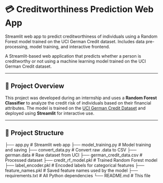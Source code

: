 # 💳 Creditworthiness Prediction Web App
Streamlit web app to predict creditworthiness of individuals using a Random Forest model trained on the UCI German Credit dataset. Includes data pre-processing, model training, and interactive frontend.

A Streamlit-based web application that predicts whether a person is creditworthy or not using a machine learning model trained on the UCI German Credit dataset.

---

## 🚀 Project Overview

This project was developed during an internship and uses a **Random Forest Classifier** to analyze the credit risk of individuals based on their financial attributes. The model is trained on the [UCI German Credit Dataset](https://archive.ics.uci.edu/ml/datasets/statlog+(german+credit+data)) and deployed using **Streamlit** for interactive use.

---

## 📂 Project Structure
├── app.py # Streamlit web app
├── model_training.py # Model training and saving
├── convert_data.py # Convert raw .data to CSV
├── german.data # Raw dataset from UCI
├── german_credit_data.csv # Processed dataset
├── credit_rf_model.pkl # Trained Random Forest model
├── label_encoder.pkl # Encoded labels for categorical features
├── feature_names.pkl # Saved feature names used by the model
├── requirements.txt # All Python dependencies
└── README.md # This file
